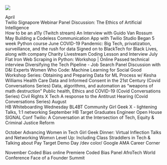 <img src="https://i.ibb.co/vLWHMfQ/abitmoji.jpg">

April	
  Twilio Signapore Webinar
	Panel Discussion: The Ethics of Artificial Intelligence  
	How to be an a11y (Twitch stream)
	An Interview with Guido Van Rossum
May	
  Building a Codeless Communication App with Twilio Studio
	Began 5 week Python course 
June	COVID-19 Pandemic: Big Tech, privatization, surveillance, and the rush for data
	Signed on to BlackTech for Black Lives, along with company
	Charity Livestream Coding Lesson and Interview
July	Flat Iron Web Scraping in Python: Workshop | Online
	Passed technical interview
	Diversifying the Tech Pipeline - Job Search Panel Discussion with D&I Experts
	Women Who Code: Machine Learning for Social Good Workshop Series: Obtaining and Preparing Data for ML Process w/ Kesha Williams
	Health Care Data and Informed Consent in the 21st Century (Covid Conversations Series) 
	Data, algorithms, and automation as “weapons of math destruction”
	Public health, Ethics and COVID-19  (Covid Conversations Series) 
	Civil Rights X Tech A response to the Antitrust Hearing  (Covid Conversations Series) 
August	
  HB Whiteboarding Wednesday
	BL4BT Community
  Girl Geek X - lightening Talks, 1:1 networking
September
  	HB Target Graduates Engineer Open House
	SIGNAL Conf
	Twilio: A Conversation at the Intersection of Tech, Equity & Criminal Justice Reform

October
	Advancing Women in Tech
	Girl Geek Dinner: Virtual Inflection Talks and Networking 
	Womxn Level Up: Including Class Straddlers in Tech & Talking about Pay
	Target Demo Day
	/dev color/ Google AMA Career Corner

November
	Coded Bias online Premiere 
	Coded Bias Panel
	AfroTech World Conference
	Face of a Founder Summit
	
